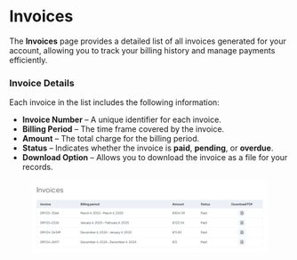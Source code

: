 # Invoices

The **Invoices** page provides a detailed list of all invoices generated for your account, allowing you to track your billing history and manage payments efficiently.

### **Invoice Details**

Each invoice in the list includes the following information:

* **Invoice Number** – A unique identifier for each invoice.
* **Billing Period** – The time frame covered by the invoice.
* **Amount** – The total charge for the billing period.
* **Status** – Indicates whether the invoice is **paid**, **pending**, or **overdue**.
* **Download Option** – Allows you to download the invoice as a file for your records.

<figure><img src="../.gitbook/assets/image.png" alt=""><figcaption></figcaption></figure>
